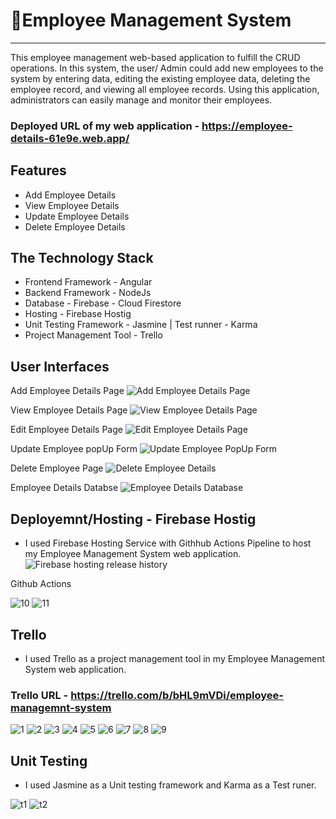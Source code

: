 # 👋Employee Management System
<hr>

This employee management web-based application to fulfill
the CRUD operations. In this system, the user/ Admin could add
new employees to the system by entering data, editing the
existing employee data, deleting the employee record, and viewing all employee records.
Using this application, administrators can easily manage and monitor their employees.

### Deployed URL of my web application - https://employee-details-61e9e.web.app/

## Features

- Add Employee Details
- View Employee Details
- Update Employee Details
- Delete Employee Details 

## The Technology Stack

- Frontend Framework - Angular
- Backend Framework - NodeJs
- Database - Firebase - Cloud Firestore 
- Hosting - Firebase Hostig
- Unit Testing Framework - Jasmine | Test runner - Karma 
- Project Management Tool - Trello

## User Interfaces

Add Employee Details Page
![Add Employee Details Page](https://user-images.githubusercontent.com/56311015/133385054-20e94639-1790-440b-95c6-9a45ad404074.PNG)

View Employee Details Page
![View Employee Details Page](https://user-images.githubusercontent.com/56311015/133385123-b21f6b0e-6920-41e5-81ed-0d0b47f82aa6.PNG)

Edit Employee Details Page
![Edit Employee Details Page](https://user-images.githubusercontent.com/56311015/133385162-a41f6d43-1f34-49e0-a650-976121116a5e.PNG)

Update Employee popUp Form
![Update Employee PopUp Form](https://user-images.githubusercontent.com/56311015/133385198-384221ca-2f4e-4d6b-a886-9d63018db912.PNG)

Delete Employee Page
![Delete Employee Details](https://user-images.githubusercontent.com/56311015/133385347-25af0451-ff89-4af6-9b9e-5ef140b203d1.PNG)

Employee Details Databse
![Employee Details Database](https://user-images.githubusercontent.com/56311015/133415119-6fd01cb5-24e5-41b3-9f2e-7419381d5841.PNG)

## Deployemnt/Hosting - Firebase Hostig

- I used Firebase Hosting Service with Githhub Actions Pipeline to host my Employee Management System web application.
![Firebase hosting release history](https://user-images.githubusercontent.com/56311015/133416519-7b9c7eba-fbdd-4e04-ab91-0ca0ac535141.PNG)

Github Actions

![10](https://user-images.githubusercontent.com/56311015/137109833-e18a2211-0870-4092-bc80-07de2acc32b0.PNG)
![11](https://user-images.githubusercontent.com/56311015/137109852-b3d9cf2e-21c9-44ee-a75e-d6b06a6cd720.PNG)

## Trello

- I used Trello as a project management tool in my Employee Management System web application.

### Trello URL - https://trello.com/b/bHL9mVDi/employee-managemnt-system


![1](https://user-images.githubusercontent.com/56311015/137108115-d0ecd413-2613-4f61-8f3e-b3558ffd0e30.PNG)
![2](https://user-images.githubusercontent.com/56311015/137108168-e354287c-93ca-4c36-9dc4-a6cb5de4cb77.PNG)
![3](https://user-images.githubusercontent.com/56311015/137108182-91aa262a-9a23-4670-bc07-775d1d27b7bb.PNG)
![4](https://user-images.githubusercontent.com/56311015/137108197-c6d2705d-20d7-4f2e-8050-afed2c8f3618.PNG)
![5](https://user-images.githubusercontent.com/56311015/137108202-6901c85d-220f-47bc-add9-7df52a1a1209.PNG)
![6](https://user-images.githubusercontent.com/56311015/137108212-19334abe-0764-4a7d-bcd3-9c53ac62772f.PNG)
![7](https://user-images.githubusercontent.com/56311015/137108217-d517c270-e70c-452c-aeb9-04dad7a428d8.PNG)
![8](https://user-images.githubusercontent.com/56311015/137108224-af33b25f-856f-4f51-9800-ea5a85943e92.PNG)
![9](https://user-images.githubusercontent.com/56311015/137108237-7ef8f74e-482f-4b64-bd69-5c5b8c6dc3a5.PNG)

## Unit Testing 

- I used Jasmine as a Unit testing framework and Karma as a Test runer.


![t1](https://user-images.githubusercontent.com/56311015/137310812-ca9554e1-b4e4-43a2-87c0-ee12fef0ae5d.PNG)
![t2](https://user-images.githubusercontent.com/56311015/137310833-aa3688c7-49a2-44ef-a6c7-b6360390abcb.PNG)
